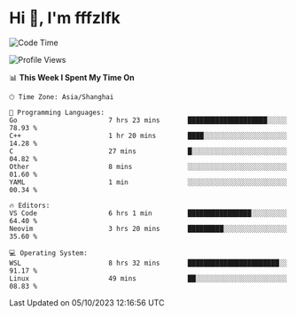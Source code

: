 # Hi 👋, I'm fffzlfk

<!--START_SECTION:waka-->
![Code Time](http://img.shields.io/badge/Code%20Time-467%20hrs%2035%20mins-blue)

![Profile Views](http://img.shields.io/badge/Profile%20Views-0-blue)

📊 **This Week I Spent My Time On** 

```text
🕑︎ Time Zone: Asia/Shanghai

💬 Programming Languages: 
Go                       7 hrs 23 mins       ████████████████████░░░░░   78.93 % 
C++                      1 hr 20 mins        ████░░░░░░░░░░░░░░░░░░░░░   14.28 % 
C                        27 mins             █░░░░░░░░░░░░░░░░░░░░░░░░   04.82 % 
Other                    8 mins              ░░░░░░░░░░░░░░░░░░░░░░░░░   01.60 % 
YAML                     1 min               ░░░░░░░░░░░░░░░░░░░░░░░░░   00.34 % 

🔥 Editors: 
VS Code                  6 hrs 1 min         ████████████████░░░░░░░░░   64.40 % 
Neovim                   3 hrs 20 mins       █████████░░░░░░░░░░░░░░░░   35.60 % 

💻 Operating System: 
WSL                      8 hrs 32 mins       ███████████████████████░░   91.17 % 
Linux                    49 mins             ██░░░░░░░░░░░░░░░░░░░░░░░   08.83 % 
```


 Last Updated on 05/10/2023 12:16:56 UTC
<!--END_SECTION:waka-->
